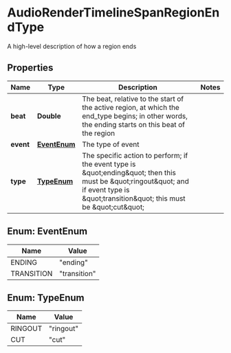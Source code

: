 

# AudioRenderTimelineSpanRegionEndType

A high-level description of how a region ends

## Properties

| Name | Type | Description | Notes |
|------------ | ------------- | ------------- | -------------|
|**beat** | **Double** | The beat, relative to the start of the active region, at which the end_type begins; in other words, the ending starts on this beat of the region |  |
|**event** | [**EventEnum**](#EventEnum) | The type of event |  |
|**type** | [**TypeEnum**](#TypeEnum) | The specific action to perform; if the event type is \&quot;ending\&quot; then this must be \&quot;ringout\&quot; and if event type is \&quot;transition\&quot; this must be \&quot;cut\&quot; |  |



## Enum: EventEnum

| Name | Value |
|---- | -----|
| ENDING | &quot;ending&quot; |
| TRANSITION | &quot;transition&quot; |



## Enum: TypeEnum

| Name | Value |
|---- | -----|
| RINGOUT | &quot;ringout&quot; |
| CUT | &quot;cut&quot; |



